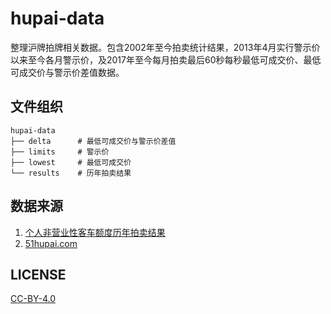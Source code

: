 # hupai-data

整理沪牌拍牌相关数据。包含2002年至今拍卖统计结果，2013年4月实行警示价以来至今各月警示价，及2017年至今每月拍卖最后60秒每秒最低可成交价、最低可成交价与警示价差值数据。


## 文件组织

```
hupai-data
├── delta      # 最低可成交价与警示价差值
├── limits     # 警示价
├── lowest     # 最低可成交价
└── results    # 历年拍卖结果
```


## 数据来源

1. [个人非营业性客车额度历年拍卖结果](http://www.alltobid.com/contents/16/71.html)
2. [51hupai.com](http://51hupai.com/How-to/review)


## LICENSE

[CC-BY-4.0](LICENSE)
